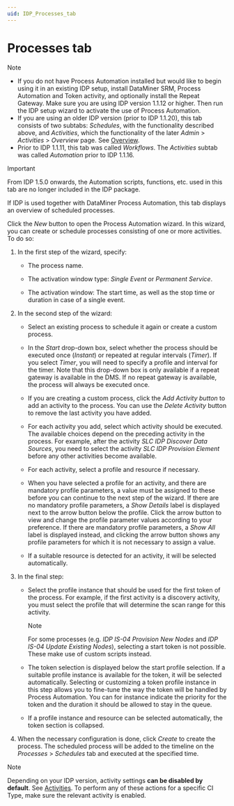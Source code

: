 ```yaml
---
uid: IDP_Processes_tab
---
```


# Processes tab

> [!NOTE]
>
> - If you do not have Process Automation installed but would like to begin using it in an existing IDP setup, install DataMiner SRM, Process Automation and Token activity, and optionally install the Repeat Gateway. Make sure you are using IDP version 1.1.12 or higher. Then run the IDP setup wizard to activate the use of Process Automation.
> - If you are using an older IDP version (prior to IDP 1.1.20), this tab consists of two subtabs: *Schedules*, with the functionality described above, and *Activities*, which the functionality of the later *Admin* > *Activities* > *Overview* page. See [Overview](xref:Admin_activities#overview).
> - Prior to IDP 1.1.11, this tab was called *Workflows*. The *Activities* subtab was called *Automation* prior to IDP 1.1.16.

> [!IMPORTANT]
> From IDP 1.5.0 onwards, the Automation scripts, functions, etc. used in this tab are no longer included in the IDP package.

If IDP is used together with DataMiner Process Automation, this tab displays an overview of scheduled processes.

Click the *New* button to open the Process Automation wizard. In this wizard, you can create or schedule processes consisting of one or more activities. To do so:

1. In the first step of the wizard, specify:

   - The process name.

   - The activation window type: *Single Event* or *Permanent Service*.

   - The activation window: The start time, as well as the stop time or duration in case of a single event.

1. In the second step of the wizard:

   - Select an existing process to schedule it again or create a custom process.

   - In the *Start* drop-down box, select whether the process should be executed once (*Instant*) or repeated at regular intervals (*Timer*). If you select *Timer*, you will need to specify a profile and interval for the timer. Note that this drop-down box is only available if a repeat gateway is available in the DMS. If no repeat gateway is available, the process will always be executed once.

   - If you are creating a custom process, click the *Add* *Activity button* to add an activity to the process. You can use the *Delete Activity* button to remove the last activity you have added.

   - For each activity you add, select which activity should be executed. The available choices depend on the preceding activity in the process. For example, after the activity *SLC IDP Discover Data Sources*, you need to select the activity *SLC IDP Provision Element* before any other activities become available.

   - For each activity, select a profile and resource if necessary.

   - When you have selected a profile for an activity, and there are mandatory profile parameters, a value must be assigned to these before you can continue to the next step of the wizard. If there are no mandatory profile parameters, a *Show Details* label is displayed next to the arrow button below the profile. Click the arrow button to view and change the profile parameter values according to your preference. If there are mandatory profile parameters, a *Show All* label is displayed instead, and clicking the arrow button shows any profile parameters for which it is not necessary to assign a value.

   - If a suitable resource is detected for an activity, it will be selected automatically.

1. In the final step:

   - Select the profile instance that should be used for the first token of the process. For example, if the first activity is a discovery activity, you must select the profile that will determine the scan range for this activity.

     > [!NOTE]
     > For some processes (e.g. *IDP IS-04 Provision New Nodes* and *IDP IS-04 Update Existing Nodes*), selecting a start token is not possible. These make use of custom scripts instead.

   - The token selection is displayed below the start profile selection. If a suitable profile instance is available for the token, it will be selected automatically. Selecting or customizing a token profile instance in this step allows you to fine-tune the way the token will be handled by Process Automation. You can for instance indicate the priority for the token and the duration it should be allowed to stay in the queue.

   - If a profile instance and resource can be selected automatically, the token section is collapsed.

1. When the necessary configuration is done, click *Create* to create the process. The scheduled process will be added to the timeline on the *Processes* > *Schedules* tab and executed at the specified time.

> [!NOTE]
> Depending on your IDP version, activity settings **can be disabled by default**. See [Activities](xref:Admin_activities). To perform any of these actions for a specific CI Type, make sure the relevant activity is enabled.
